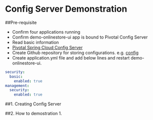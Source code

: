 # Config Server Demonstration

##Pre-requisite
 * Confirm four applications running
 * Confirm demo-onlinestore-ui app is bound to Pivotal Config Server
 * Read basic information
  * [Pivotal Spring Cloud Config Server](http://docs.pivotal.io/spring-cloud-services/config-server/)
 * Create Github repository for storing configurations. e.g. [config](https://github.com/tkaburagi1214/config)
 * Create application.yml file and add below lines and restart demo-onlinestore-ui.

```yml
security:
  basic:
    enabled: true
management:
  security:
    enabled: true
```
 
##1. Creating Config Server


##2. How to demostration
1. 
